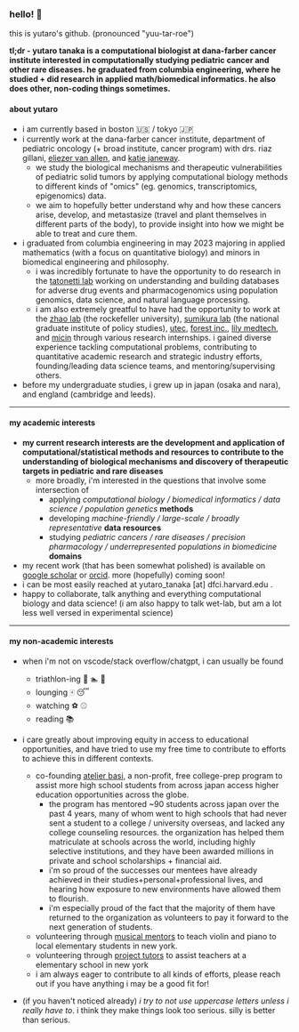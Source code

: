 ### hello! 👋

this is yutaro's github. (pronounced "yuu-tar-roe") 

**tl;dr - yutaro tanaka is a computational biologist at dana-farber cancer institute interested in computationally studying pediatric cancer and other rare diseases. he graduated from columbia engineering, where he studied + did research in applied math/biomedical informatics. he also does other, non-coding things sometimes.**

#### about yutaro 
- i am currently based in boston :us: / tokyo :jp:
- i currently work at the dana-farber cancer institute, department of pediatric oncology (+ broad institute, cancer program) with drs. riaz gillani, [eliezer van allen](https://vanallenlab.dana-farber.org/), and [katie janeway](https://janewaylab.dana-farber.org).
  - we study the biological mechanisms and therapeutic vulnerabilities of pediatric solid tumors by applying computational biology methods to different kinds of "omics" (eg. genomics, transcriptomics, epigenomics) data.
  - we aim to hopefully better understand why and how these cancers arise, develop, and metastasize (travel and plant themselves in different parts of the body), to provide insight into how we might be able to treat and cure them.
- i graduated from columbia engineering in may 2023 majoring in applied mathematics (with a focus on quantitative biology) and minors in biomedical engineering and philosophy.
  - i was incredibly fortunate to have the opportunity to do research in the [tatonetti lab](https://tatonettilab.org) working on understanding and building databases for adverse drug events and pharmacogenomics using population genomics, data science, and natural language processing.
  - i am also extremely greatful to have had the opportunity to work at the [zhao lab](https://zhaolab.rockefeller.edu/) (the rockefeller university), [sumikura lab](https://www.grips.ac.jp/list/en/facultyinfo/sumikura_koichi/) (the national graduate institute of policy studies), [utec](http://www.ut-ec.co.jp/english/), [forest inc.](https://www.forest-inc.jp/), [lily medtech](https://www.lilymedtech.com/en/), and [micin](https://micin.jp/en) through various research internships. i gained diverse experience tackling computational problems, contributing to quantitative academic research and strategic industry efforts, founding/leading data science teams, and mentoring/supervising others.
- before my undergraduate studies, i grew up in japan (osaka and nara), and england (cambridge and leeds).

---

#### my academic interests
- **my current research interests are the development and application of computational/statistical methods and resources to contribute to the understanding of biological mechanisms and discovery of therapeutic targets in pediatric and rare diseases**
  - more broadly, i'm interested in the questions that involve some intersection of 
    - applying *computational biology / biomedical informatics / data science / population genetics* **methods**
    - developing *machine-friendly / large-scale / broadly representative* **data resources**
    - studying *pediatric cancers / rare diseases / precision pharmacology / underrepresented populations in biomedicine* **domains**
- my recent work (that has been somewhat polished) is available on [google scholar](https://scholar.google.com/citations?user=w7241CQAAAAJ&hl=en) or [orcid](https://orcid.org/0009-0004-1060-7065). more (hopefully) coming soon!
- i can be most easily reached at yutaro_tanaka [at] dfci.harvard.edu .
- happy to collaborate, talk anything and everything computational biology and data science! (i am also happy to talk wet-lab, but am a lot less well versed in experimental science)

---

#### my non-academic interests

- when i'm not on vscode/stack overflow/chatgpt, i can usually be found
  - triathlon-ing :bicyclist: :swimmer: :runner:
  - lounging :mahjong: :sleeping:
  - watching :soccer: :baseball: 
  - reading :books:

- i care greatly about improving equity in access to educational opportunities, and have tried to use my free time to contribute to efforts to achieve this in different contexts.
  - co-founding [atelier basi](https://atelierbasi.com/), a non-profit, free college-prep program to assist more high school students from across japan access higher education opportunities across the globe.
    -  the program has mentored ~90 students across japan over the past 4 years, many of whom went to high schools that had never sent a student to a college / university overseas, and lacked any college counseling resources. the organization has helped them matriculate at schools across the world, including highly selective institutions, and they have been awarded millions in private and school scholarships + financial aid.
    -  i'm so proud of the successes our mentees have already achieved in their studies+personal+professional lives, and hearing how exposure to new environments have allowed them to flourish. 
    -  i'm especially proud of the fact that the majority of them have returned to the organization as volunteers to pay it forward to the next generation of students.
  - volunteering through [musical mentors](https://www.musical-mentors.org/) to teach violin and piano to local elementary students in new york.
  - volunteering through [project tutors](https://communityimpact.columbia.edu/our-programs/project-tutors) to assist teachers at a elementary school in new york
  - i am always eager to contribute to all kinds of efforts, please reach out if you have anything i may be a good fit for!
 
- (if you haven't noticed already) *i try to not use uppercase letters unless i really have to*. i think they make things look too serious. silly is better than serious.
